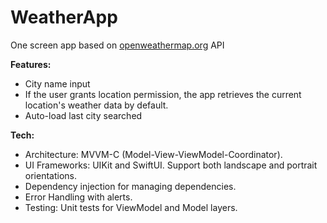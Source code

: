 # WeatherApp
One screen app based on [openweathermap.org](https://openweathermap.org/) API

**Features:**
- City name input
- If the user grants location permission, the app retrieves the current location's weather data by default.
- Auto-load last city searched

**Tech:**
- Architecture: MVVM-C (Model-View-ViewModel-Coordinator).
- UI Frameworks: UIKit and SwiftUI. Support both landscape and portrait orientations.
- Dependency injection for managing dependencies.
- Error Handling with alerts.
- Testing: Unit tests for ViewModel and Model layers.




